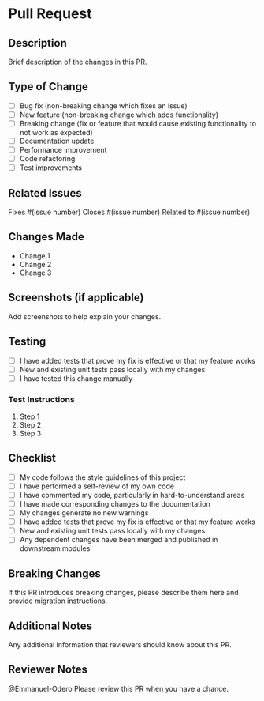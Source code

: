 # Pull Request

## Description

Brief description of the changes in this PR.

## Type of Change

- [ ] Bug fix (non-breaking change which fixes an issue)
- [ ] New feature (non-breaking change which adds functionality)
- [ ] Breaking change (fix or feature that would cause existing functionality to not work as expected)
- [ ] Documentation update
- [ ] Performance improvement
- [ ] Code refactoring
- [ ] Test improvements

## Related Issues

Fixes #(issue number)
Closes #(issue number)
Related to #(issue number)

## Changes Made

- Change 1
- Change 2
- Change 3

## Screenshots (if applicable)

Add screenshots to help explain your changes.

## Testing

- [ ] I have added tests that prove my fix is effective or that my feature works
- [ ] New and existing unit tests pass locally with my changes
- [ ] I have tested this change manually

### Test Instructions

1. Step 1
2. Step 2
3. Step 3

## Checklist

- [ ] My code follows the style guidelines of this project
- [ ] I have performed a self-review of my own code
- [ ] I have commented my code, particularly in hard-to-understand areas
- [ ] I have made corresponding changes to the documentation
- [ ] My changes generate no new warnings
- [ ] I have added tests that prove my fix is effective or that my feature works
- [ ] New and existing unit tests pass locally with my changes
- [ ] Any dependent changes have been merged and published in downstream modules

## Breaking Changes

If this PR introduces breaking changes, please describe them here and provide migration instructions.

## Additional Notes

Any additional information that reviewers should know about this PR.

## Reviewer Notes

@Emmanuel-Odero Please review this PR when you have a chance.
